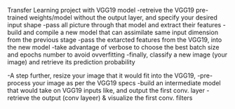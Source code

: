  Transfer Learning project with VGG19 model 
-retreive the VGG19 pre-trained weights/model without the output layer, and specify your desired input shape
-pass all picture through that model and extract their features 
-build and compile a new model that can assimilate same input dimension from the previous stage
-pass the extarcted features from the VGG19, into the new model
-take advantage of verbose to choose the best batch size and epochs number to avoid ovverfitting
-finally, classify a new image (your image) and retrieve its prediction probability 

-A step further, resize your image that it would fit into the VGG19, 
-pre-process your image as per the VGG19 specs 
-build an intermediate model that would take on VGG19 inputs like, and output the first conv. layer
-retrieve the output (conv layeer) & visualize the first conv. filters 
